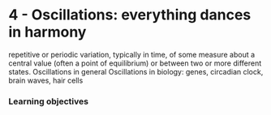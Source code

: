 # 4 - Oscillations: everything dances in harmony

repetitive or periodic variation, typically in time, of some measure about a central value (often a point of equilibrium) or between two or more different states.
Oscillations in general
Oscillations in biology: genes, circadian clock, brain waves, hair cells



### Learning objectives